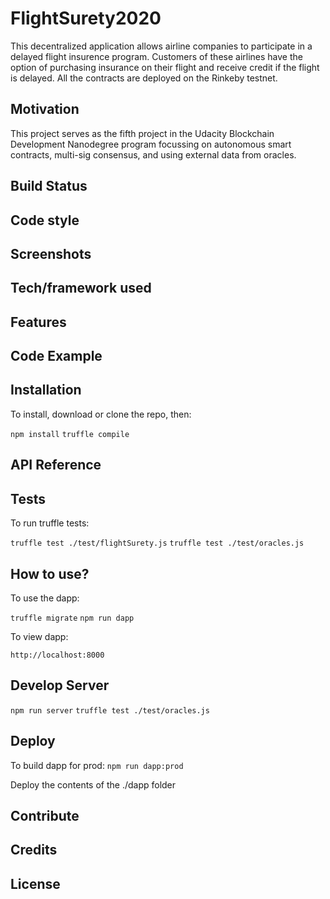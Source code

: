 # FlightSurety2020
This decentralized application allows airline companies to participate in a delayed flight insurence program. Customers of these airlines have the option of purchasing insurance on their flight and receive credit if the flight is delayed. All the contracts are deployed on the Rinkeby testnet.
## Motivation
This project serves as the fifth project in the Udacity Blockchain Development Nanodegree program focussing on autonomous smart contracts, multi-sig consensus, and using external data from oracles.
## Build Status

## Code style

## Screenshots

## Tech/framework used

## Features

## Code Example

## Installation
To install, download or clone the repo, then:

`npm install`
`truffle compile`
## API Reference

## Tests
To run truffle tests:

`truffle test ./test/flightSurety.js`
`truffle test ./test/oracles.js`
## How to use?
To use the dapp:

`truffle migrate`
`npm run dapp`

To view dapp:

`http://localhost:8000`
## Develop Server

`npm run server`
`truffle test ./test/oracles.js`
## Deploy

To build dapp for prod:
`npm run dapp:prod`

Deploy the contents of the ./dapp folder
## Contribute

## Credits

## License
